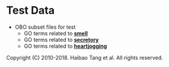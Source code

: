 # Test Data

  * OBO subset files for test
    * GO terms related to [**smell**](README_smell.md)    
    * GO terms related to [**secretory**](README_secretory.md)    
    * GO terms related to [**heartjogging**](README_heartjogging.md)    

Copyright (C) 2010-2018. Haibao Tang et al. All rights reserved.
